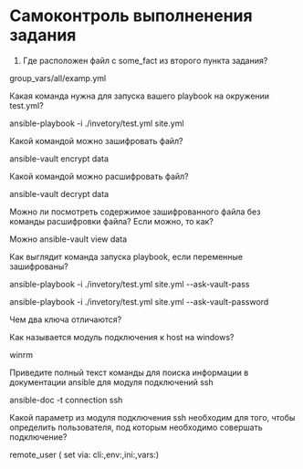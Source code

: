 # Самоконтроль выполненения задания

1. Где расположен файл с some_fact из второго пункта задания?

group_vars/all/examp.yml

Какая команда нужна для запуска вашего playbook на окружении test.yml?

ansible-playbook -i ./invetory/test.yml site.yml

Какой командой можно зашифровать файл?

ansible-vault encrypt data

Какой командой можно расшифровать файл?

ansible-vault decrypt data

Можно ли посмотреть содержимое зашифрованного файла без команды расшифровки файла? Если можно, то как?

Можно ansible-vault view data

Как выглядит команда запуска playbook, если переменные зашифрованы?

ansible-playbook -i ./invetory/test.yml site.yml --ask-vault-pass

ansible-playbook -i ./invetory/test.yml site.yml --ask-vault-password

Чем два ключа отличаются?

Как называется модуль подключения к host на windows?

winrm

Приведите полный текст команды для поиска информации в документации ansible для модуля подключений ssh

ansible-doc -t connection ssh

Какой параметр из модуля подключения ssh необходим для того, чтобы определить пользователя, под которым необходимо совершать подключение?

remote_user ( set via: cli:,env:,ini:,vars:)
